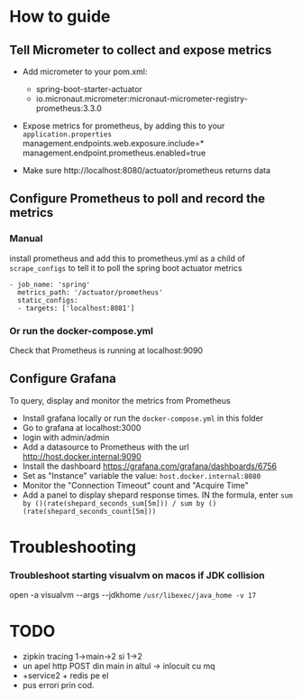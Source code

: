 # How to guide
## Tell Micrometer to collect and expose metrics

- Add micrometer to your pom.xml:
  - spring-boot-starter-actuator
  - io.micronaut.micrometer:micronaut-micrometer-registry-prometheus:3.3.0

- Expose metrics for prometheus, by adding this to  your `application.properties` 
   management.endpoints.web.exposure.include=*
   management.endpoint.prometheus.enabled=true

- Make sure http://localhost:8080/actuator/prometheus returns data


## Configure Prometheus to poll and record the metrics
### Manual
install prometheus and add this to prometheus.yml as a child of `scrape_configs` to tell it to poll the spring boot actuator metrics
```
- job_name: 'spring'
  metrics_path: '/actuator/prometheus'
  static_configs:
  - targets: ['localhost:8081']
```
### Or run the docker-compose.yml
Check that Prometheus is running at localhost:9090 

## Configure Grafana
To query, display and monitor the metrics from Prometheus
- Install grafana locally or run the `docker-compose.yml` in this folder
- Go to grafana at localhost:3000 
- login with admin/admin
- Add a datasource to Prometheus with the url http://host.docker.internal:9090
- Install the dashboard https://grafana.com/grafana/dashboards/6756
- Set as "Instance" variable the value: `host.docker.internal:8080`
- Monitor the "Connection Timeout" count and "Acquire Time"
- Add a panel to display shepard response times. IN the formula, enter
  `sum by ()(rate(shepard_seconds_sum[5m])) / sum by ()(rate(shepard_seconds_count[5m]))`


# Troubleshooting
### Troubleshoot starting visualvm on macos if JDK collision
open -a visualvm --args --jdkhome `/usr/libexec/java_home -v 17`




# TODO 
- zipkin tracing 1->main->2 si 1->2
- un apel http POST din main in altul -> inlocuit cu mq
- +service2 + redis pe el 
- pus errori prin cod.